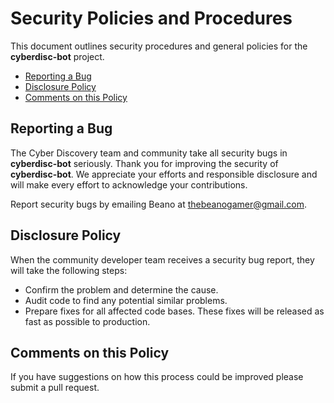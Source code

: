 # Security Policies and Procedures

This document outlines security procedures and general policies for the **cyberdisc-bot**
project.

  * [Reporting a Bug](#reporting-a-bug)
  * [Disclosure Policy](#disclosure-policy)
  * [Comments on this Policy](#comments-on-this-policy)

## Reporting a Bug

The Cyber Discovery team and community take all security bugs in **cyberdisc-bot** seriously.
Thank you for improving the security of **cyberdisc-bot**. We appreciate your efforts and
responsible disclosure and will make every effort to acknowledge your
contributions.

Report security bugs by emailing Beano at [thebeanogamer@gmail.com](mailto:thebeanogamer@gmail.com).

## Disclosure Policy

When the community developer team receives a security bug report, they will take the following steps:

  * Confirm the problem and determine the cause.
  * Audit code to find any potential similar problems.
  * Prepare fixes for all affected code bases. These fixes will be
    released as fast as possible to production.

## Comments on this Policy

If you have suggestions on how this process could be improved please submit a
pull request.

